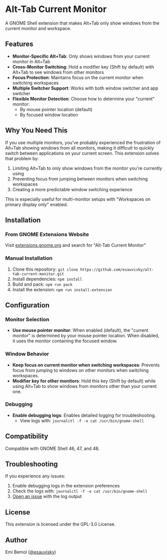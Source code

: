 # Alt-Tab Current Monitor

A GNOME Shell extension that makes Alt+Tab only show windows from the current monitor and workspace.

## Features

- **Monitor-Specific Alt+Tab**: Only shows windows from your current monitor in Alt+Tab
- **Cross-Monitor Switching**: Hold a modifier key (Shift by default) with Alt+Tab to see windows from other monitors
- **Focus Protection**: Maintains focus on the current monitor when switching workspaces
- **Multiple Switcher Support**: Works with both window switcher and app switcher
- **Flexible Monitor Detection**: Choose how to determine your "current" monitor:
  - By mouse pointer location (default)
  - By focused window location

## Why You Need This

If you use multiple monitors, you've probably experienced the frustration of Alt+Tab showing windows from all monitors, making it difficult to quickly switch between applications on your current screen. This extension solves that problem by:

1. Limiting Alt+Tab to only show windows from the monitor you're currently using
2. Preventing focus from jumping between monitors when switching workspaces
3. Creating a more predictable window switching experience

This is especially useful for multi-monitor setups with "Workspaces on primary display only" enabled.

## Installation

### From GNOME Extensions Website
Visit [extensions.gnome.org](https://extensions.gnome.org) and search for "Alt-Tab Current Monitor"

### Manual Installation
1. Clone this repository: `git clone https://github.com/esauvisky/alt-tab-current-monitor.git`
2. Install dependencies: `npm install`
3. Build and pack: `npm run pack`
4. Install the extension: `npm run install-extension`

## Configuration

### Monitor Selection
- **Use mouse pointer monitor**: When enabled (default), the "current monitor" is determined by your mouse pointer location. When disabled, it uses the monitor containing the focused window.

### Window Behavior
- **Keep focus on current monitor when switching workspaces**: Prevents focus from jumping to windows on other monitors when switching workspaces.
- **Modifier key for other monitors**: Hold this key (Shift by default) while using Alt+Tab to show windows from monitors other than your current one.

### Debugging
- **Enable debugging logs**: Enables detailed logging for troubleshooting.
  - View logs with: `journalctl -f -o cat /usr/bin/gnome-shell`

## Compatibility

Compatible with GNOME Shell 46, 47, and 48.

## Troubleshooting

If you experience any issues:

1. Enable debugging logs in the extension preferences
2. Check the logs with: `journalctl -f -o cat /usr/bin/gnome-shell`
3. [Open an issue](https://github.com/esauvisky/alt-tab-current-monitor/issues) with the log output

## License

This extension is licensed under the GPL-3.0 License.

## Author

Emi Bemol ([@esauvisky](https://github.com/esauvisky))
